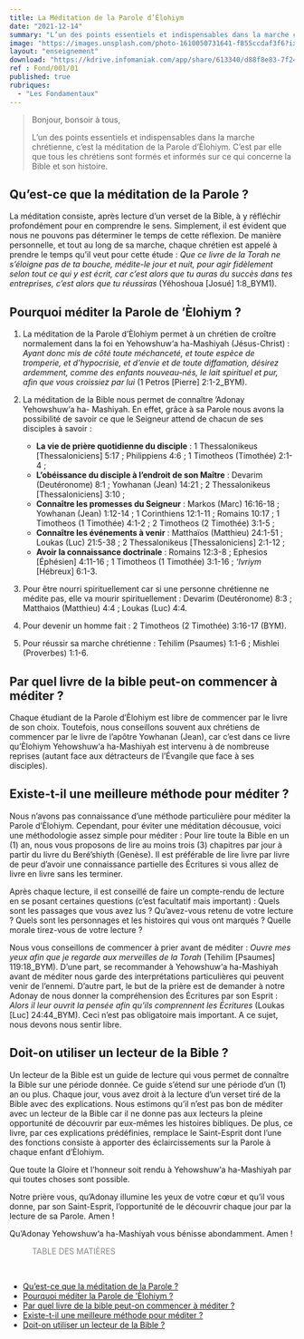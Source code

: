 ```yaml
---
title: La Méditation de la Parole d’Èlohiym
date: "2021-12-14"
summary: "L’un des points essentiels et indispensables dans la marche chrétienne, c’est la méditation de la Parole d’Èlohiym. C’est par elle que tous les chrétiens sont formés et informés sur ce qui concerne la Bible et son histoire."
image: "https://images.unsplash.com/photo-1610050731641-f855ccdaf3f6?ixlib=rb-1.2.1&ixid=MnwxMjA3fDB8MHxwaG90by1wYWdlfHx8fGVufDB8fHx8&auto=format&fit=crop&w=2070&q=80"
layout: "enseignement"
download: "https://kdrive.infomaniak.com/app/share/613340/d88f8e83-7f24-428e-be32-5f80aad6ca3b"
ref : Fond/001/01
published: true
rubriques: 
  - "Les Fondamentaux"
---
```


<article class="article_post">

> Bonjour, bonsoir à tous, 
> 
> L’un des points essentiels et indispensables dans la marche chrétienne, c’est la méditation de la Parole d’Èlohiym. C’est par elle que tous les chrétiens sont formés et informés sur ce qui concerne la Bible et son histoire.

## Qu’est-ce que la méditation de la Parole ?

La méditation consiste, après lecture d’un verset de la Bible, à y réfléchir profondément pour en comprendre le sens. Simplement, il est évident que nous ne pouvons pas déterminer le temps de cette réflexion. De manière personnelle, et tout au long de sa marche, chaque chrétien est appelé à prendre le temps qu’il veut pour cette étude : *Que ce livre de la Torah ne s’éloigne pas de ta bouche, médite-le jour et nuit, pour agir fidèlement selon tout ce qui y est écrit, car c’est alors que tu auras du succès dans tes entreprises, c’est alors que tu réussiras* (Yéhoshoua [Josué] 1:8_BYM1).

## Pourquoi méditer la Parole de ’Èlohiym ?

1. La méditation de la Parole d’Èlohiym permet à un chrétien de croître normalement dans la foi en Yehowshuw‘a ha-Mashiyah (Jésus-Christ) : *Ayant donc mis de côté toute méchanceté, et toute espèce de tromperie, et d’hypocrisie, et d’envie et de toute diffamation, désirez ardemment, comme des enfants nouveau-nés, le lait spirituel et pur, afin que vous croissiez par lui* (1 Petros [Pierre] 2:1-2_BYM).
2. La méditation de la Bible nous permet de connaître ’Adonay Yehowshuw‘a ha- Mashiyah. En effet, grâce à sa Parole nous avons la possibilité de savoir ce que le Seigneur attend de chacun de ses disciples à savoir : 
   - **La vie de prière quotidienne du disciple** : 1 Thessalonikeus [Thessaloniciens] 5:17 ; Philippiens 4:6 ; 1 Timotheos (Timothée) 2:1-4 ; 
   - **L’obéissance du disciple à l’endroit de son Maître** : Devarim (Deutéronome) 8:1 ; Yowhanan (Jean) 14:21 ; 2 Thessalonikeus [Thessaloniciens] 3:10 ; 
   - **Connaître les promesses du Seigneur** : Markos (Marc) 16:16-18 ; Yowhanan (Jean) 1:12-14 ; 1 Corinthiens 12:1-11 ; Romains 10:17 ; 1 Timotheos (1 Timothée) 4:1-2 ; 2 Timotheos (2 Timothée) 3:1-5 ; 
   - **Connaître les événements à venir** : Matthaïos (Matthieu) 24:1-51 ; Loukas (Luc) 21:5-38 ; 2 Thessalonikeus [Thessaloniciens] 2:1-12 ; 
   - **Avoir la connaissance doctrinale** : Romains 12:3-8 ; Ephesios [Éphésien] 4:11-16 ; 1 Timotheos (1 Timothée) 3:1-16 ; *‘Ivriym* [Hébreux] 6:1-3.

3. Pour être nourri spirituellement car si une personne chrétienne ne médite pas, elle va mourir spirituellement : Devarim (Deutéronome) 8:3 ; Matthaios (Matthieu) 4:4 ; Loukas (Luc) 4:4.
4. Pour devenir un homme fait : 2 Timotheos (2 Timothée) 3:16-17 (BYM).
5. Pour réussir sa marche chrétienne : Tehilim (Psaumes) 1:1-6 ; Mishlei (Proverbes) 1:1-6.

## Par quel livre de la bible peut-on commencer à méditer ?

Chaque étudiant de la Parole d’Èlohiym est libre de commencer par le livre de son choix. Toutefois, nous conseillons souvent aux chrétiens de commencer par le livre de l’apôtre Yowhanan (Jean), car c’est dans ce livre qu’Èlohiym Yehowshuw‘a ha-Mashiyah est intervenu à de nombreuse reprises (autant face aux détracteurs de l’Évangile que face à ses disciples).

## Existe-t-il une meilleure méthode pour méditer ?

Nous n’avons pas connaissance d’une méthode particulière pour méditer la Parole d’Èlohiym. Cependant, pour éviter une méditation décousue, voici une méthodologie assez simple pour méditer :
Pour lire toute la Bible en un (1) an, nous vous proposons de lire au moins trois (3) chapitres par jour à partir du livre du Beré’shiyth (Genèse). Il est préférable de lire livre par livre de peur d’avoir une connaissance partielle des Écritures si vous allez de livre en livre sans les terminer. 

Après chaque lecture, il est conseillé de faire un compte-rendu de lecture en se posant certaines questions (c’est facultatif mais important) : Quels sont les passages que vous avez lus ? Qu’avez-vous retenu de votre lecture ? Quels sont les personnages et les histoires qui vous ont marqués ? Quelle morale tirez-vous de votre lecture ? 

Nous vous conseillons de commencer à prier avant de méditer : *Ouvre mes yeux afin que je regarde aux merveilles de la Torah* (Tehilim [Psaumes] 119:18_BYM). D’une part, se recommander à Yehowshuw‘a ha-Mashiyah avant de méditer nous garde des interprétations particulières qui peuvent venir de l’ennemi. D’autre part, le but de la prière est de demander à notre Adonay de nous donner la compréhension des Écritures par son Esprit : *Alors il leur ouvrit la pensée afin qu’ils comprennent les Écritures* (Loukas [Luc] 24:44_BYM). Ceci n’est pas obligatoire mais important. A ce sujet, nous devons nous sentir libre.

## Doit-on utiliser un lecteur de la Bible ?

Un lecteur de la Bible est un guide de lecture qui vous permet de connaître la Bible sur une période donnée. Ce guide s’étend sur une période d’un (1) an ou plus. Chaque jour, vous avez droit à la lecture d’un verset tiré de la Bible avec des explications. 
Nous estimons qu’il n’est pas bon de méditer avec un lecteur de la Bible car il ne donne pas aux lecteurs la pleine opportunité de découvrir par eux-mêmes les histoires bibliques. De plus, ce livre, par ces explications prédéfinies, remplace le Saint-Esprit dont l’une des fonctions consiste à apporter des éclaircissements sur la Parole à chaque enfant d’Èlohiym.


Que toute la Gloire et l’honneur soit rendu à Yehowshuw‘a ha-Mashiyah par qui toutes choses sont possible.


Notre prière vous, qu’Adonay illumine les yeux de votre cœur et qu’il vous donne, par son Saint-Esprit, l’opportunité de le découvrir chaque jour par la lecture de sa Parole. Amen !


Qu’Adonay Yehowshuw‘a ha-Mashiyah vous bénisse abondamment. Amen !

</article>


<aside class="aside_post">
  
<div class="aside-menu">

<div style="color:#888; margin-left:40px; margin-bottom:45px">TABLE DES MATIÈRES</div>

- [Qu’est-ce que la méditation de la Parole ?](#quest-ce-que-la-méditation-de-la-parole-)
- [Pourquoi méditer la Parole de ’Èlohiym ?](#pourquoi-méditer-la-parole-de-èlohiym-)
- [Par quel livre de la bible peut-on commencer à méditer ?](#par-quel-livre-de-la-bible-peut-on-commencer-à-méditer-)
- [Existe-t-il une meilleure méthode pour méditer ?](#existe-t-il-une-meilleure-méthode-pour-méditer-)
- [Doit-on utiliser un lecteur de la Bible ?](#doit-on-utiliser-un-lecteur-de-la-bible-)

</div>


</aside>